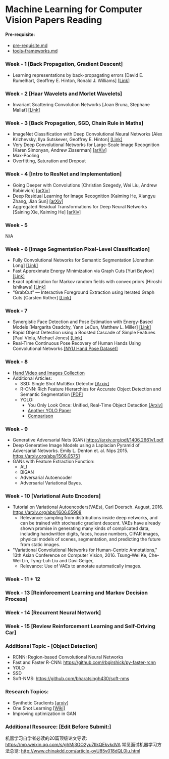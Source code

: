 # Machine Learning for Computer Vision Papers Reading

#### Pre-requisite:
- [pre-requisite.md][pre]
- [tools-frameworks.md][framework]

### Week - 1 [Back Propagation, Gradient Descent]
- Learning representations by back-propagating errors [David E. Rumelhart, Geoffrey E. Hinton, Ronald J. Williams] [[Link]][backpro]

### Week - 2 [Haar Wavelets and Morlet Wavelets]
- Invariant Scattering Convolution Networks [Joan Bruna, Stephane Mallat] [[Link]][ISCN]

### Week - 3 [Back Propagation, SGD, Chain Rule in Maths]
- ImageNet Classification with Deep Convolutional Neural Networks [Alex Krizhevsky, Ilya Sutskever, Geoffrey E. Hinton] [[Link]][ImageNet]
- Very Deep Convolutional Networks for Large-Scale Image Recognition [Karen Simonyan, Andrew Zisserman] [[arXiv]][VeryDeepCN]
- Max-Pooling
- Overfitting, Saturation and Dropout

### Week - 4 [Intro to ResNet and Implementation]
- Going Deeper with Convolutions [Christian Szegedy, Wei Liu, Andrew Rabinvich] [[arXiv]][GoingDeeper]
- Deep Residual Learning for Image Recognition [Kaiming He, Xiangyu Zhang, Jian Sun] [[arXiv]][ResNet]
- Aggregated Residual Transformations for Deep Neural Networks [Saining Xie, Kaiming He] [[arXiv]][AggregatedResTrans]

### Week - 5 
N/A

### Week - 6 [Image Segmentation Pixel-Level Classification]
- Fully Convolutional Networks for Semantic Segmentation [Jonathan Long] [[Link]][FCNSS]
- Fast Approximate Energy Minimization via Graph Cuts [Yuri Boykov] [[Link]][FAEMGC]
- Exact optimization for Markov random fields with convex priors [Hiroshi Ishikawa]  [[Link]][EOMRFCP]
- “GrabCut” — Interactive Foreground Extraction using Iterated Graph Cuts [Carsten Rother] [[Link]][grabcut]

### Week - 7 
- Synergistic Face Detection and Pose Estimation with Energy-Based Models [Margarita Osadchy, Yann LeCun, Matthew L. Miller] [[Link]][synergface]
- Rapid Object Detection using a Boosted Cascade of Simple Features [Paul Viola, Michael Jones] [[Link]][viola]
- Real-Time Continuous Pose Recovery of Human Hands Using Convolutional Networks [[NYU Hand Pose Dataset]][NYU-Hand]

### Week - 8
- [Hand Video and Images Collection][nyu_hr]
- Additional Articles:
    + SSD: Single Shot MultiBox Detector [[Arxiv]][ssd]
    + R-CNN: Rich Feature Hierarchies for Accurate Object Detection and Semantic Segmentation [[PDF]][rcnn]
    + YOLO:
        * You Only Look Once: Unified, Real-Time Object Detection [[Arxiv]][yolopaper]
        * [Another YOLO Paper][yolopaper2]
        * [Comparison][yolocomparison]

### Week - 9
- Generative Adversarial Nets (GAN) https://arxiv.org/pdf/1406.2661v1.pdf 
- Deep Generative Image Models using a Laplacian Pyramid of Adversarial Networks. Emily L. Denton et. al. Nips 2015. https://arxiv.org/abs/1506.05751 
- GANs with Feature Extraction Function:
    + ALI
    + BiGAN
    + Adversarial Autoencoder
    + Adversarial Variational Bayes.

### Week - 10 [Variational Auto Encoders]
- Tutorial on Variational Autoencoders(VAEs), Carl Doersch. August, 2016. https://arxiv.org/abs/1606.05908
    + Relevance: sampling from distributions inside deep networks, and can be trained with stochastic gradient descent. VAEs have already shown promise in generating many kinds of complicated data, including handwritten digits, faces, house numbers, CIFAR images, physical models of scenes, segmentation, and predicting the future from static images.
- "Variational Convolutional Networks for Human-Centric Annotations," 13th Asian Conference on Computer Vision, 2016. Tsung-Wei Ke, Che-Wei Lin, Tyng-Luh Liu and Davi Geiger, 
    + Relevance: Use of VAEs to annotate automatically images.

### Week - 11 + 12

### Week - 13 [Reinforcement Learning and Markov Decision Process]

### Week - 14 [Recurrent Neural Network]

### Week - 15 [Review Reinforcement Learning and Self-Driving Car]  



### Additional Topic - [Object Detection]
- RCNN: Region-based Convolutional Neural Networks
- Fast and Faster R-CNN: https://github.com/rbgirshick/py-faster-rcnn 
- YOLO
- SSD
- Soft-NMS: https://github.com/bharatsingh430/soft-nms

### Research Topics:
- Synthetic Gradients [[arxiv]][synthetic_gradients]
- One Shot Learning [[Wiki]][one_shot_learning] 
- Improving optimization in GAN

### Additional Resource: [Edit Before Submit:]
机器学习自学者必读的20篇顶级论文导读: https://mp.weixin.qq.com/s/ghMj3OO2yu7IIkQEkvkdVA
常见面试机器学习方法总览: http://www.chinakdd.com/article-oyU85v018dQL0Iu.html


[pre]:https://github.com/lizichen/Machine-Learning-For-Computer-Vision/blob/master/pre-requisite.md
[framework]:https://github.com/lizichen/Machine-Learning-For-Computer-Vision/blob/master/tools-frameworks.md
[backpro]:https://www.iro.umontreal.ca/~vincentp/ift3395/lectures/backprop_old.pdf
[ISCN]:https://www.di.ens.fr/~mallat/papiers/Bruna-Mallat-Pami-Scat.pdf 
[ImageNet]:https://papers.nips.cc/paper/4824-imagenet-classification-with-deep-convolutional-neural-networks.pdf
[VeryDeepCN]:https://arxiv.org/abs/1409.1556

[GoingDeeper]:https://arxiv.org/abs/1409.4842
[ResNet]:https://arxiv.org/abs/1512.03385
[AggregatedResTrans]:https://arxiv.org/abs/1611.05431

[FCNSS]: https://people.eecs.berkeley.edu/~jonlong/long_shelhamer_fcn.pdf 
[FAEMGC]: http://www.cs.cornell.edu/~rdz/Papers/BVZ-pami01-final.pdf
[EOMRFCP]: http://www.f.waseda.jp/hfs/MRF.pdf 
[grabcut]:https://cvg.ethz.ch/teaching/cvl/2012/grabcut-siggraph04.pdf

[NYU-Hand]: http://cims.nyu.edu/~tompson/NYU_Hand_Pose_Dataset.htm
[synergface]: http://rita.osadchy.net/papers/OsadchyLeCunJMLR.pdf
[viola]: http://www.merl.com/publications/docs/TR2004-043.pdf

[nyu_hr]:https://github.com/lizichen/Machine-Learning-For-Computer-Vision/tree/master/NYU_HR 
[ssd]:https://arxiv.org/abs/1512.02325
[rcnn]:https://arxiv.org/pdf/1311.2524.pdf
[yolopaper]:https://arxiv.org/abs/1506.02640
[yolopaper2]:https://pjreddie.com/media/files/papers/YOLO9000.pdf
[yolocomparison]:https://pjreddie.com/darknet/yolo/ 



[one_shot_learning]: https://en.wikipedia.org/wiki/One-shot_learning
[synthetic_gradients]: https://arxiv.org/abs/1703.00522


